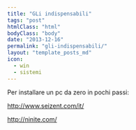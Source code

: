 ```yaml
---
title: "GLi indispensabili"
tags: "post"
htmlClass: "html"
bodyClass: "body"
date: "2013-12-16"
permalink: "gli-indispensabili/"
layout: "template_posts_md"
icon:
  - win
  - sistemi
---
```

<p>Per installare un pc da zero in pochi passi:</p>
<p><a href="http://www.seizent.com/it/">http://www.seizent.com/it/</a></p>
<p><a href="http://ninite.com/">http://ninite.com/</a></p>
